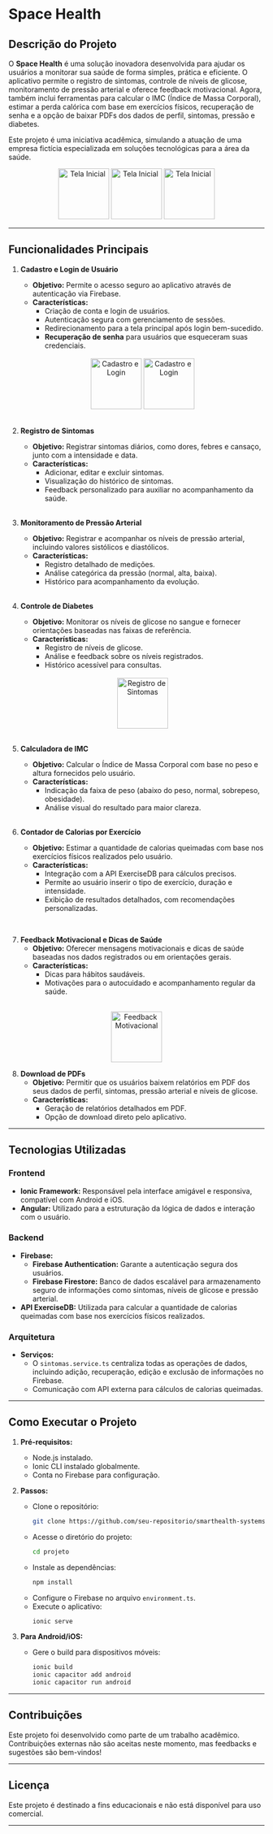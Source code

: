 # **Space Health**

## **Descrição do Projeto**
O **Space Health** é uma solução inovadora desenvolvida para ajudar os usuários a monitorar sua saúde de forma simples, prática e eficiente. O aplicativo permite o registro de sintomas, controle de níveis de glicose, monitoramento de pressão arterial e oferece feedback motivacional. Agora, também inclui ferramentas para calcular o IMC (Índice de Massa Corporal), estimar a perda calórica com base em exercícios físicos, recuperação de senha e a opção de baixar PDFs dos dados de perfil, sintomas, pressão e diabetes.

Este projeto é uma iniciativa acadêmica, simulando a atuação de uma empresa fictícia especializada em soluções tecnológicas para a área da saúde.

<div style="text-align: center;">
   <img src="/gifs/inicio.png" alt="Tela Inicial" width="100px">
  <img src="/gifs/home.png" alt="Tela Inicial" width="100px">
   <img src="/gifs/login.png" alt="Tela Inicial" width="100px">
</div>

---

## **Funcionalidades Principais**
1. **Cadastro e Login de Usuário**
   - **Objetivo:** Permite o acesso seguro ao aplicativo através de autenticação via Firebase.
   - **Características:**
     - Criação de conta e login de usuários.
     - Autenticação segura com gerenciamento de sessões.
     - Redirecionamento para a tela principal após login bem-sucedido.
     - **Recuperação de senha** para usuários que esqueceram suas credenciais.
   
   <br>
     <div style="text-align: center;">
       <img src="/gifs/login.gif" alt="Cadastro e Login" width="100px">
        <img src="/gifs/perfil.gif" alt="Cadastro e Login" width="100px">
     </div><br>

2. **Registro de Sintomas**
   - **Objetivo:** Registrar sintomas diários, como dores, febres e cansaço, junto com a intensidade e data.
   - **Características:**
     - Adicionar, editar e excluir sintomas.
     - Visualização do histórico de sintomas.
     - Feedback personalizado para auxiliar no acompanhamento da saúde.
   <br>
    
  
3. **Monitoramento de Pressão Arterial**
   - **Objetivo:** Registrar e acompanhar os níveis de pressão arterial, incluindo valores sistólicos e diastólicos.
   - **Características:**
     - Registro detalhado de medições.
     - Análise categórica da pressão (normal, alta, baixa).
     - Histórico para acompanhamento da evolução.
   <br>

4. **Controle de Diabetes**
   - **Objetivo:** Monitorar os níveis de glicose no sangue e fornecer orientações baseadas nas faixas de referência.
   - **Características:**
     - Registro de níveis de glicose.
     - Análise e feedback sobre os níveis registrados.
     - Histórico acessível para consultas.
   <br>
     <div style="text-align: center;">
       <img src="gifs/sintomas.gif" alt="Registro de Sintomas" width="100px">
     </div><br>

5. **Calculadora de IMC**
   - **Objetivo:** Calcular o Índice de Massa Corporal com base no peso e altura fornecidos pelo usuário.
   - **Características:**
     - Indicação da faixa de peso (abaixo do peso, normal, sobrepeso, obesidade).
     - Análise visual do resultado para maior clareza.
   <br>
   
6. **Contador de Calorias por Exercício**
   - **Objetivo:** Estimar a quantidade de calorias queimadas com base nos exercícios físicos realizados pelo usuário.
   - **Características:**
     - Integração com a API ExerciseDB para cálculos precisos.
     - Permite ao usuário inserir o tipo de exercício, duração e intensidade.
     - Exibição de resultados detalhados, com recomendações personalizadas.
  <br>

7. **Feedback Motivacional e Dicas de Saúde**
   - **Objetivo:** Oferecer mensagens motivacionais e dicas de saúde baseadas nos dados registrados ou em orientações gerais.
   - **Características:**
     - Dicas para hábitos saudáveis.
     - Motivações para o autocuidado e acompanhamento regular da saúde.
 <br>
     <div style="text-align: center;">
       <img src="/gifs/bem-estar.gif "alt="Feedback Motivacional" width="100px">
     </div>

8. **Download de PDFs**
   - **Objetivo:** Permitir que os usuários baixem relatórios em PDF dos seus dados de perfil, sintomas, pressão arterial e níveis de glicose.
   - **Características:**
     - Geração de relatórios detalhados em PDF.
     - Opção de download direto pelo aplicativo.
  

---

## **Tecnologias Utilizadas**

### **Frontend**
- **Ionic Framework:** Responsável pela interface amigável e responsiva, compatível com Android e iOS.
- **Angular:** Utilizado para a estruturação da lógica de dados e interação com o usuário.

### **Backend**
- **Firebase:**
  - **Firebase Authentication:** Garante a autenticação segura dos usuários.
  - **Firebase Firestore:** Banco de dados escalável para armazenamento seguro de informações como sintomas, níveis de glicose e pressão arterial.
- **API ExerciseDB:** Utilizada para calcular a quantidade de calorias queimadas com base nos exercícios físicos realizados.

### **Arquitetura**
- **Serviços:**
  - O `sintomas.service.ts` centraliza todas as operações de dados, incluindo adição, recuperação, edição e exclusão de informações no Firebase.
  - Comunicação com API externa para cálculos de calorias queimadas.

---

## **Como Executar o Projeto**

1. **Pré-requisitos:**
   - Node.js instalado.
   - Ionic CLI instalado globalmente.
   - Conta no Firebase para configuração.

2. **Passos:**
   - Clone o repositório:
     ```bash
     git clone https://github.com/seu-repositorio/smarthealth-systems.git
     ```
   - Acesse o diretório do projeto:
     ```bash
     cd projeto
     ```
   - Instale as dependências:
     ```bash
     npm install
     ```
   - Configure o Firebase no arquivo `environment.ts`.
   - Execute o aplicativo:
     ```bash
     ionic serve
     ```

3. **Para Android/iOS:**
   - Gere o build para dispositivos móveis:
     ```bash
     ionic build
     ionic capacitor add android
     ionic capacitor run android
     ```

---

## **Contribuições**
Este projeto foi desenvolvido como parte de um trabalho acadêmico. Contribuições externas não são aceitas neste momento, mas feedbacks e sugestões são bem-vindos!

---

## **Licença**
Este projeto é destinado a fins educacionais e não está disponível para uso comercial.

---

